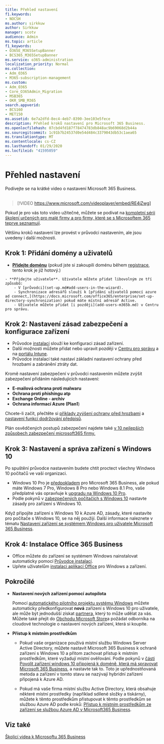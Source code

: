 ```yaml
---
title: Přehled nastavení
f1.keywords:
- NOCSH
ms.author: sirkkuw
author: Sirkkuw
manager: scotv
audience: Admin
ms.topic: article
f1_keywords:
- O365E_M365SetupBanner
- BCS365_M365SetupBanner
ms.service: o365-administration
localization_priority: Normal
ms.collection:
- Adm_O365
- M365-subscription-management
ms.custom:
- Adm_O365
- Core_O365Admin_Migration
- MSB365
- OKR_SMB_M365
search.appverid:
- BCS160
- MET150
ms.assetid: 6e7a2dfd-8ec4-4eb7-8390-3ee103e5fece
description: Přehled kroků nastavení pro Microsoft 365 Business.
ms.openlocfilehash: 07cbd4fd187f78474783db848ac9b69068d2b44a
ms.sourcegitcommit: 1c91b7b24537d0e54d484c3379043db53c1aea65
ms.translationtype: MT
ms.contentlocale: cs-CZ
ms.lasthandoff: 01/29/2020
ms.locfileid: "41595059"
---
```

# <a name="overview-of-setup"></a>Přehled nastavení

Podívejte se na krátké video o nastavení Microsoft 365 Business.<br><br>

> [!VIDEO https://www.microsoft.com/videoplayer/embed/RE4jZwg] 

Pokud je pro vás toto video užitečné, můžete se podívat na [kompletní sérii školení určených pro malé firmy a pro firmy, které se s Microsoftem 365 teprve seznamují](https://support.office.com/article/6ab4bbcd-79cf-4000-a0bd-d42ce4d12816).

Většinu kroků nastavení lze provést v průvodci nastavením, ale jsou uvedeny i další možnosti.

## <a name="step-1-add-your-domain-and-users"></a>Krok 1: Přidání domény a uživatelů

   - **[Přidejte doménu](set-up.md#add-your-domain-to-personalize-sign-in)** (pokud jste si zakoupili doménu během [registrace](sign-up.md), tento krok je již hotový.)

    - **Přidejte uživatele**. Uživatele můžete přidat libovolným ze tří způsobů:
        - V [průvodci](set-up.md#add-users-in-the-wizard).
        - Synchronizace adresářů slouží k [přidání uživatelů pomocí azure ad connect,](https://docs.microsoft.com/office365/enterprise/set-up-directory-synchronization) pokud máte místní adresář Active.
        - Uživatele můžete přidat [i později](add-users-m365b.md) v Centru pro správu.
## <a name="step-2-set-up-security-policies-and-configure-devices"></a>Krok 2: Nastavení zásad zabezpečení a konfigurace zařízení 

  - Průvodce [instalací](set-up.md#protect-your-organization) slouží ke konfiguraci zásad zařízení. 
  - Další možnosti můžete přidat nebo upravit později v [Centru pro správu](view-policies-and-devices.md) a na [portálu Intune](https://docs.microsoft.com/intune/tutorial-walkthrough-intune-portal).
  - Průvodce instalací také nastaví základní nastavení ochrany před hrozbami a zabránění ztráty dat.
  
  Kromě nastavení zabezpečení v průvodci nastavením můžete zvýšit zabezpečení přidáním následujících nastavení:

- **E-mailová ochrana proti malwaru**
- **Ochrana proti phishingu atp**
- **Exchange Online - archiv**
- **Ochrana informací Azure (Plan1**)

Chcete-li začít, přečtěte si [příklady zvýšení ochrany před hrozbami](increase-threat-protection.md) a [nastavení funkcí dodržování předpisů](set-up-compliance.md).

Plán osvědčených postupů zabezpečení najdete také [v 10 nejlepších způsobech zabezpečení microsoft365 firmy.](https://docs.microsoft.com/office365/admin/security-and-compliance/secure-your-business-data)

## <a name="step-3-set-up-and-manage-windows-10-devices"></a>Krok 3: Nastavení a správa zařízení s Windows 10

Po spuštění průvodce nastavením budete chtít proctect všechny Windwos 10 počítačů ve vaší organizaci.
  
- Windows 10 Pro je [předpokladem](pre-requisites-for-data-protection.md) pro Microsoft 365 Business, ale pokud máte Windows 7 Pro, Windows 8 Pro nebo Windows 8.1 Pro, vaše předplatné vás opravňuje k [upgradu na Windows 10 Pro](https://docs.microsoft.com/microsoft-365/business/upgrade-to-windows-pro-creators-update).
- Podle pokynů v [zabezpečených počítačích s Windows 10](secure-win-10-pcs.md) nastavte zásady pro zařízení s Windows 10.

Když připojíte zařízení s Windows 10 k Azure AD, zásady, které nastavíte pro počítače s Windows 10, se na něj použijí. Další informace naleznete v tématu [Nastavení zařízení se systémem Windows pro uživatele Microsoft 365 Business](set-up-windows-devices.md).

## <a name="step-4-install-office-365-business"></a>Krok 4: Instalace Office 365 Business
- Office můžete do zařízení se systémem Windows nainstalovat automaticky pomocí [Průvodce instalací](set-up.md#deploy-office-365-client-apps).
- Upřete uživatelům [instalaci aplikací Office](https://docs.microsoft.com/office365/admin/setup/install-applications) pro Windows a zařízení.
     
## <a name="advanced"></a>Pokročilé
- **Nastavení nových zařízení pomocí autopilota**
            
     Pomocí [automatického pilotního projektu systému Windows](add-autopilot-devices-and-profile.md) můžete automaticky předkonfigurovat **nová** zařízení s Windows 10 pro uživatele, ale může být jednodušší získat [partnera,](https://www.microsoft.com/solution-providers/search) který to může udělat za vás. Můžete také přejít do [Obchodu Microsoft Store](https://go.microsoft.com/fwlink/?linkid=874598)a požádat odborníka na cloudové technologie o nastavení nových zařízení, která si koupíte.

- **Přístup k místním prostředkům**

     - Pokud vaše organizace používá místní službu Windows Server Active Directory, můžete nastavit Microsoft 365 Business k ochraně zařízení s Windows 10 a přitom zachovat přístup k místním prostředkům, které vyžadují místní ověřování. Podle pokynů v [části Povolit zařízení windows 10 připojená k doméně, která má spravovat Microsoft 365 Business,](manage-windows-devices.md) a nastavte tak to. Toto je upřednostňovaná metoda a zařízení v tomto stavu se nazývají hybridní zařízení připojená k Azure AD.

    - Pokud má vaše firma místní službu Active Directory, která obsahuje některé místní prostředky (například sdílené složky a tiskárny), můžete k těmto prostředkům přistupovat k těmto prostředkům se službou Azure AD podle kroků: [Přístup k místním prostředkům ze zařízení se službou Azure AD v Microsoft365 Business](access-resources.md).

## <a name="see-also"></a>Viz také

[Školicí videa k Microsoftu 365 Business](https://support.office.com/article/6ab4bbcd-79cf-4000-a0bd-d42ce4d12816)
